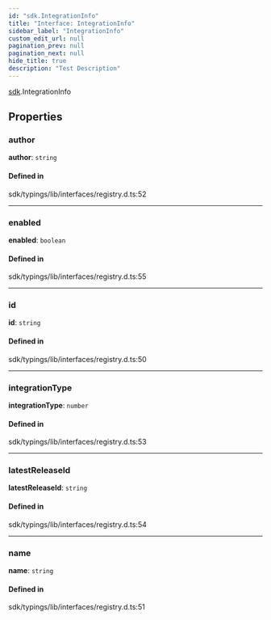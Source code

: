 ```yaml
---
id: "sdk.IntegrationInfo"
title: "Interface: IntegrationInfo"
sidebar_label: "IntegrationInfo"
custom_edit_url: null
pagination_prev: null
pagination_next: null
hide_title: true
description: "Test Description"
---
```


[sdk](../namespaces/sdk.md).IntegrationInfo

## Properties

### author

**author**: `string`

#### Defined in

sdk/typings/lib/interfaces/registry.d.ts:52

---

### enabled

**enabled**: `boolean`

#### Defined in

sdk/typings/lib/interfaces/registry.d.ts:55

---

### id

**id**: `string`

#### Defined in

sdk/typings/lib/interfaces/registry.d.ts:50

---

### integrationType

**integrationType**: `number`

#### Defined in

sdk/typings/lib/interfaces/registry.d.ts:53

---

### latestReleaseId

**latestReleaseId**: `string`

#### Defined in

sdk/typings/lib/interfaces/registry.d.ts:54

---

### name

**name**: `string`

#### Defined in

sdk/typings/lib/interfaces/registry.d.ts:51
